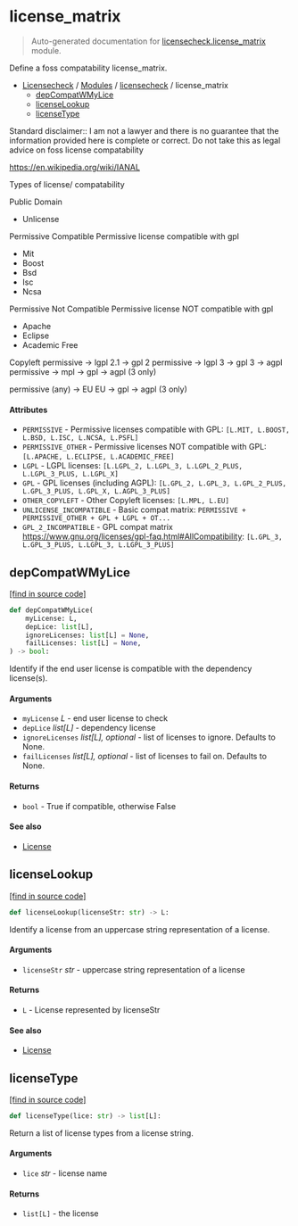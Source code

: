 # license_matrix

> Auto-generated documentation for [licensecheck.license_matrix](../../licensecheck/license_matrix.py) module.

Define a foss compatability license_matrix.

- [Licensecheck](../README.md#licensecheck-index) / [Modules](../README.md#licensecheck-modules) / [licensecheck](index.md#licensecheck) / license_matrix
    - [depCompatWMyLice](#depcompatwmylice)
    - [licenseLookup](#licenselookup)
    - [licenseType](#licensetype)

Standard disclaimer:: I am not a lawyer and there is no guarantee that the
information provided here is complete or correct. Do not take this as legal
advice on foss license compatability

https://en.wikipedia.org/wiki/IANAL

Types of license/ compatability

Public Domain
- Unlicense

Permissive Compatible
Permissive license compatible with gpl
- Mit
- Boost
- Bsd
- Isc
- Ncsa

Permissive Not Compatible
Permissive license NOT compatible with gpl
- Apache
- Eclipse
- Academic Free

Copyleft
permissive -> lgpl 2.1 -> gpl 2
permissive -> lgpl 3 -> gpl 3 -> agpl
permissive -> mpl -> gpl -> agpl (3 only)

permissive (any) -> EU
EU -> gpl -> agpl (3 only)

#### Attributes

- `PERMISSIVE` - Permissive licenses compatible with GPL: `[L.MIT, L.BOOST, L.BSD, L.ISC, L.NCSA, L.PSFL]`
- `PERMISSIVE_OTHER` - Permissive licenses NOT compatible with GPL: `[L.APACHE, L.ECLIPSE, L.ACADEMIC_FREE]`
- `LGPL` - LGPL licenses: `[L.LGPL_2, L.LGPL_3, L.LGPL_2_PLUS, L.LGPL_3_PLUS, L.LGPL_X]`
- `GPL` - GPL licenses (including AGPL): `[L.GPL_2, L.GPL_3, L.GPL_2_PLUS, L.GPL_3_PLUS, L.GPL_X, L.AGPL_3_PLUS]`
- `OTHER_COPYLEFT` - Other Copyleft licenses: `[L.MPL, L.EU]`
- `UNLICENSE_INCOMPATIBLE` - Basic compat matrix: `PERMISSIVE + PERMISSIVE_OTHER + GPL + LGPL + OT...`
- `GPL_2_INCOMPATIBLE` - GPL compat matrix
  https://www.gnu.org/licenses/gpl-faq.html#AllCompatibility: `[L.GPL_3, L.GPL_3_PLUS, L.LGPL_3, L.LGPL_3_PLUS]`

## depCompatWMyLice

[[find in source code]](../../licensecheck/license_matrix.py#L153)

```python
def depCompatWMyLice(
    myLicense: L,
    depLice: list[L],
    ignoreLicenses: list[L] = None,
    failLicenses: list[L] = None,
) -> bool:
```

Identify if the end user license is compatible with the dependency license(s).

#### Arguments

- `myLicense` *L* - end user license to check
- `depLice` *list[L]* - dependency license
- `ignoreLicenses` *list[L], optional* - list of licenses to ignore. Defaults to None.
- `failLicenses` *list[L], optional* - list of licenses to fail on. Defaults to None.

#### Returns

- `bool` - True if compatible, otherwise False

#### See also

- [License](types.md#license)

## licenseLookup

[[find in source code]](../../licensecheck/license_matrix.py#L43)

```python
def licenseLookup(licenseStr: str) -> L:
```

Identify a license from an uppercase string representation of a license.

#### Arguments

- `licenseStr` *str* - uppercase string representation of a license

#### Returns

- `L` - License represented by licenseStr

#### See also

- [License](types.md#license)

## licenseType

[[find in source code]](../../licensecheck/license_matrix.py#L86)

```python
def licenseType(lice: str) -> list[L]:
```

Return a list of license types from a license string.

#### Arguments

- `lice` *str* - license name

#### Returns

- `list[L]` - the license
